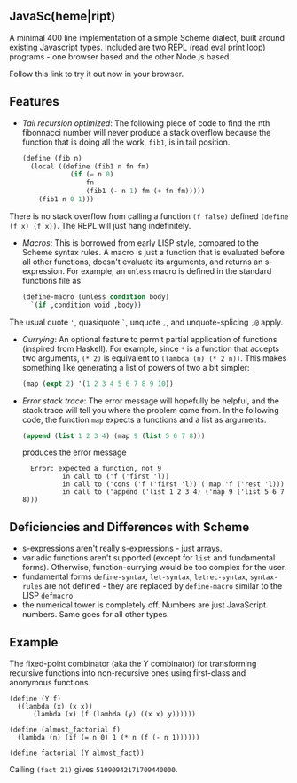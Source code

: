 ## JavaSc(heme|ript)

A minimal 400 line implementation of a simple Scheme dialect, built around existing Javascript types. Included are two REPL (read eval print loop) programs - one browser based and the other Node.js based.

Follow this link to try it out now in your browser.

## Features

  * _Tail recursion optimized_: The following piece of code to find the nth fibonnacci number will never produce a stack overflow because the function that is doing all the work, `fib1`, is in tail position.

      ```scheme
      (define (fib n)
        (local ((define (fib1 n fn fm)
                  (if (= n 0)
                      fn
                      (fib1 (- n 1) fm (+ fn fm)))))
          (fib1 n 0 1)))
      ```

   There is no stack overflow from calling a function `(f false)` defined `(define (f x) (f x))`. The REPL will just hang indefinitely.
  * _Macros_: This is borrowed from early LISP style, compared to the Scheme syntax rules. A macro is just a function that is evaluated before all other functions, doesn't evaluate its arguments, and returns an s-expression. For example, an `unless` macro is defined in the standard functions file as

      ```scheme
      (define-macro (unless condition body)
        `(if ,condition void ,body))
      ```

   The usual quote `'`, quasiquote `` ` ``, unquote `,`, and unquote-splicing `,@` apply.
  * _Currying_: An optional feature to permit partial application of functions (inspired from Haskell). For example, since `*` is a function that accepts two arguments, `(* 2)` is equivalent to `(lambda (n) (* 2 n))`. This makes something like generating a list of powers of two a bit simpler:

      ```scheme
      (map (expt 2) '(1 2 3 4 5 6 7 8 9 10))
      ```
  * _Error stack trace_: The error message will hopefully be helpful, and the stack trace will tell you where the problem came from. In the following code, the function `map` expects a functions and a list as arguments.

      ```scheme
      (append (list 1 2 3 4) (map 9 (list 5 6 7 8)))
      ```

    produces the error message

      ```
        Error: expected a function, not 9
                in call to ('f ('first 'l))
                in call to ('cons ('f ('first 'l)) ('map 'f ('rest 'l)))
                in call to ('append ('list 1 2 3 4) ('map 9 ('list 5 6 7 8)))
      ```

## Deficiencies and Differences with Scheme

  * s-expressions aren't really s-expressions - just arrays.
  * variadic functions aren't supported (except for `list` and fundamental forms). Otherwise, function-currying would be too complex for the user.
  * fundamental forms `define-syntax`, `let-syntax`, `letrec-syntax`, `syntax-rules` are not defined - they are replaced by `define-macro` similar to the LISP `defmacro`
  * the numerical tower is completely off. Numbers are just JavaScript numbers. Same goes for all other types.

## Example

The fixed-point combinator (aka the Y combinator) for transforming recursive functions into non-recursive ones using first-class and anonymous functions.

    (define (Y f)
      ((lambda (x) (x x))
          (lambda (x) (f (lambda (y) ((x x) y))))))

    (define (almost_factorial f)
      (lambda (n) (if (= n 0) 1 (* n (f (- n 1))))))

    (define factorial (Y almost_fact))

Calling `(fact 21)` gives `51090942171709440000`.